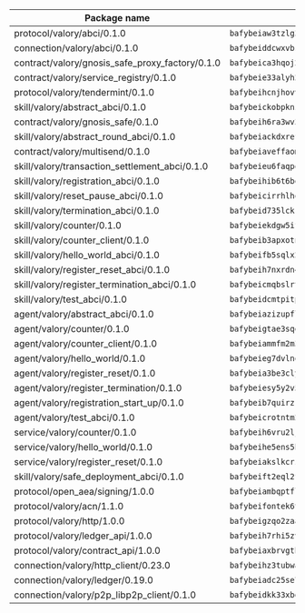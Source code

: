| Package name                                                  | Package hash                                                  |
| ------------------------------------------------------------- | ------------------------------------------------------------- |
| protocol/valory/abci/0.1.0                                    | `bafybeiaw3tzlg3rkvnn5fcufblktmfwngmxugn4yo7pyjp76zz6aqtqcay` |
| connection/valory/abci/0.1.0                                  | `bafybeiddcwxvbsule5ore6odypykvi6m62uj4ikfplkgdokf7qnxb7ygcq` |
| contract/valory/gnosis_safe_proxy_factory/0.1.0               | `bafybeica3hqoj2kf4p6dntuyvkx3yxilmee2hqfzsfx6khdrpuvnbtqsa4` |
| contract/valory/service_registry/0.1.0                        | `bafybeie33alyh23nrcycjnhmeyxzwtztlxzfhmmtjfqpapusvr64qrkofa` |
| protocol/valory/tendermint/0.1.0                              | `bafybeihcnjhovvyyfbkuw5sjyfx2lfd4soeocfqzxz54g67333m6nk5gxq` |
| skill/valory/abstract_abci/0.1.0                              | `bafybeickobpknzpdtlezxdvuuasudjvrauv6wlyiw2cwooatwntl56ibvy` |
| contract/valory/gnosis_safe/0.1.0                             | `bafybeih6ra3wv3izpllj6ctd4fbrieuyy3samokyv6kowrjstvvpc2lcce` |
| skill/valory/abstract_round_abci/0.1.0                        | `bafybeiackdxrefdcl3au5n37h46ie2abpvylecywliyq6q5au2b42raxua` |
| contract/valory/multisend/0.1.0                               | `bafybeiaveffaomsnmsc5hx62o77u7ilma6eipox7m5lrwa56737ektva3i` |
| skill/valory/transaction_settlement_abci/0.1.0                | `bafybeieu6faqporhk7r6asifm5nd34uedhcvzikqd4izmy7wb55mwjgubu` |
| skill/valory/registration_abci/0.1.0                          | `bafybeihib6t6betmmd6dqewbdiglcdreuxkcntrcreax6ihjfuyie52pge` |
| skill/valory/reset_pause_abci/0.1.0                           | `bafybeicirrhlhq5ycj6zeeighgmodcxjlydgdsrxxksad67yk5v33wfgw4` |
| skill/valory/termination_abci/0.1.0                           | `bafybeid735lckr52yaa2ff2qwz72ugk3g3a4sbml7jfwzn7evd4es3j7hm` |
| skill/valory/counter/0.1.0                                    | `bafybeiekdgw5ifhhrk5qogdu7vrddak2qxqljtvyhevkks5jlsqoac6o3m` |
| skill/valory/counter_client/0.1.0                             | `bafybeib3apxotnry7gt6a5q2cesdobjlcb5bjqjuzwnp4f5naozbiyxvja` |
| skill/valory/hello_world_abci/0.1.0                           | `bafybeifb5sqlx2xcdub63v56bgs5dwlgp7e7v27vo72yhc5cedc2bvkjcq` |
| skill/valory/register_reset_abci/0.1.0                        | `bafybeih7nxrdn4utnxn4tfywfw5axsxa2lsigamz2a5c2wbdgsvpvdexui` |
| skill/valory/register_termination_abci/0.1.0                  | `bafybeicmqbslrtbwzbzuv7c44tghrrzbmwutrb6yw5srktpffip3tigcx4` |
| skill/valory/test_abci/0.1.0                                  | `bafybeidcmtpitpc3bkghmrmla747iyeilifur5hm2t2kko5i7hvrs4fk2a` |
| agent/valory/abstract_abci/0.1.0                              | `bafybeiazizupfl6lkb2cq7izshohuxuh3r3sxbsuovm3tekpafhlywyazi` |
| agent/valory/counter/0.1.0                                    | `bafybeigtae3sqghw7cza3pcryiphdywtcxcbhicpvyokhizfgi7ds6xkcm` |
| agent/valory/counter_client/0.1.0                             | `bafybeiammfm2m3xatutqrn6xxp7tty3bzynqjqwjjiygezvcrbbnrf62o4` |
| agent/valory/hello_world/0.1.0                                | `bafybeieg7dvlnqwuuvjsiprrndxacso4rz7ec3jjmjy4fdavdc3adrjfh4` |
| agent/valory/register_reset/0.1.0                             | `bafybeia3be3cly4tha5fh26f4jawcvok3rxqaruowy32wlz2pjrlr3dzue` |
| agent/valory/register_termination/0.1.0                       | `bafybeiesy5y2v5dhco2xd2t3w6tyqzed7lj567wxnqete4kyotgwrz6dn4` |
| agent/valory/registration_start_up/0.1.0                      | `bafybeib7quirzkfkk4v7wc7ylnx7zfuqd3x23tpngg4wc2akykybcfbzau` |
| agent/valory/test_abci/0.1.0                                  | `bafybeicrotntm2i2tjg4cetnghfx5m3urwfrtg7i2esntwlfpz7cdfbsre` |
| service/valory/counter/0.1.0                                  | `bafybeih6vru2ljabqdrvkwu2p3n2fj36e6mgwkusv6tmsd6nho7si5oc2a` |
| service/valory/hello_world/0.1.0                              | `bafybeihe5ens5hb5bzvs4ty2fqu5lq4xhxvb5e7d6vfrjset5vntcyqidm` |
| service/valory/register_reset/0.1.0                           | `bafybeiakslkcrzwg5pwfwuzb6rq6gcfgx2kftzyo47f46i65wlp45a6vta` |
| skill/valory/safe_deployment_abci/0.1.0                       | `bafybeift2eql2fnphqpbuwlo2aa2poivtjxzhopvvrqpllffdaf2elqobe` |
| protocol/open_aea/signing/1.0.0                               | `bafybeiambqptflge33eemdhis2whik67hjplfnqwieoa6wblzlaf7vuo44` |
| protocol/valory/acn/1.1.0                                     | `bafybeifontek6tvaecatoauiule3j3id6xoktpjubvuqi3h2jkzqg7zh7a` |
| protocol/valory/http/1.0.0                                    | `bafybeigzqo2zaakcjtzzsm6dh4x73v72xg6ctk6muyp5uq5ueb7y34fbxy` |
| protocol/valory/ledger_api/1.0.0                              | `bafybeih7rhi5zvfvwakx5ifgxsz2cfipeecsh7bm3gnudjxtvhrygpcftq` |
| protocol/valory/contract_api/1.0.0                            | `bafybeiaxbrvgtbdrh4lslskuxyp4awyr4whcx3nqq5yrr6vimzsxg5dy64` |
| connection/valory/http_client/0.23.0                          | `bafybeihz3tubwado7j3wlivndzzuj3c6fdsp4ra5r3nqixn3ufawzo3wii` |
| connection/valory/ledger/0.19.0                               | `bafybeiadc25se7dgnn4mufztwpzdono4xsfs45qknzdqyi3gckn6ccuv44` |
| connection/valory/p2p_libp2p_client/0.1.0                     | `bafybeidkk33xbga54szmitk6uwsi3ef56hbbdbuasltqtiyki34hgfpnxa` |
